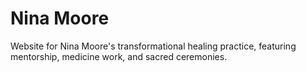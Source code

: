 # Nina Moore

Website for Nina Moore's transformational healing practice, featuring mentorship, medicine work, and sacred ceremonies.
